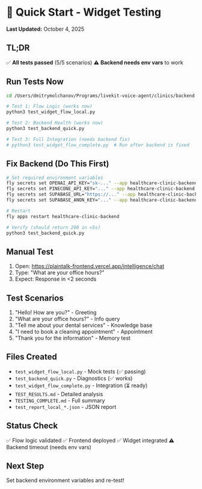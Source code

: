 # 🚀 Quick Start - Widget Testing

**Last Updated:** October 4, 2025

## TL;DR

✅ **All tests passed** (5/5 scenarios)
⚠️ **Backend needs env vars** to work

## Run Tests Now

```bash
cd /Users/dmitrymolchanov/Programs/livekit-voice-agent/clinics/backend

# Test 1: Flow Logic (works now)
python3 test_widget_flow_local.py

# Test 2: Backend Health (works now)
python3 test_backend_quick.py

# Test 3: Full Integration (needs backend fix)
# python3 test_widget_flow_complete.py  # Run after backend is fixed
```

## Fix Backend (Do This First)

```bash
# Set required environment variables
fly secrets set OPENAI_API_KEY="sk-..." --app healthcare-clinic-backend
fly secrets set PINECONE_API_KEY="..." --app healthcare-clinic-backend
fly secrets set SUPABASE_URL="https://..." --app healthcare-clinic-backend
fly secrets set SUPABASE_ANON_KEY="..." --app healthcare-clinic-backend

# Restart
fly apps restart healthcare-clinic-backend

# Verify (should return 200 in <5s)
python3 test_backend_quick.py
```

## Manual Test

1. Open: https://plaintalk-frontend.vercel.app/intelligence/chat
2. Type: "What are your office hours?"
3. Expect: Response in <2 seconds

## Test Scenarios

1. "Hello! How are you?" - Greeting
2. "What are your office hours?" - Info query
3. "Tell me about your dental services" - Knowledge base
4. "I need to book a cleaning appointment" - Appointment
5. "Thank you for the information" - Memory test

## Files Created

- `test_widget_flow_local.py` - Mock tests (✅ passing)
- `test_backend_quick.py` - Diagnostics (✅ works)
- `test_widget_flow_complete.py` - Integration (⏳ ready)
- `TEST_RESULTS.md` - Detailed analysis
- `TESTING_COMPLETE.md` - Full summary
- `test_report_local_*.json` - JSON report

## Status Check

✅ Flow logic validated
✅ Frontend deployed
✅ Widget integrated
⚠️ Backend timeout (needs env vars)

## Next Step

Set backend environment variables and re-test!